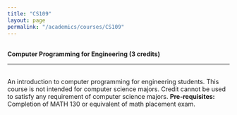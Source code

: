 ```yaml
---
title: "CS109"
layout: page
permalink: "/academics/courses/CS109"
---
```




\
**Computer Programming for Engineering (3 credits)**

---

\
An introduction to computer programming for engineering students. This course is not intended for computer science majors. Credit cannot be used to satisfy any requirement of computer science majors.
**Pre-requisites:**
\
Completion of MATH 130 or equivalent of math placement exam.

